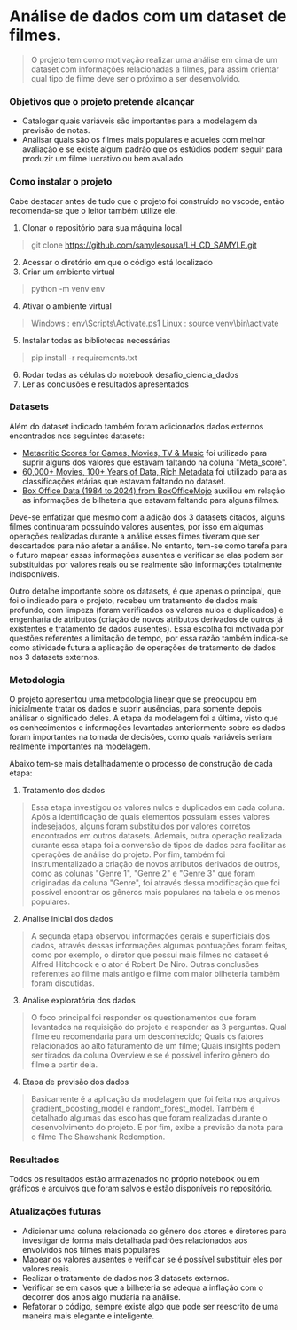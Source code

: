 # Análise de dados com um dataset de filmes.
> O projeto tem como motivação realizar uma análise em cima de um dataset com informações relacionadas a filmes, para assim orientar qual tipo de filme deve ser o próximo a ser desenvolvido.


### Objetivos que o projeto pretende alcançar

* Catalogar quais variáveis são importantes para a modelagem da previsão de notas.
* Análisar quais são os filmes mais populares e aqueles com melhor avaliação e se existe algum padrão que os estúdios podem seguir para produzir um filme lucrativo ou bem avaliado.


### Como instalar o projeto
Cabe destacar antes de tudo que o projeto foi construído no vscode, então recomenda-se que o leitor também utilize ele.
1. Clonar o repositório para sua máquina local
> git clone https://github.com/samylesousa/LH_CD_SAMYLE.git
2. Acessar o diretório em que o código está localizado
3. Criar um ambiente virtual
> python -m venv env
4. Ativar o ambiente virtual
> Windows : env\Scripts\Activate.ps1
> Linux : source venv\bin\activate
5. Instalar todas as bibliotecas necessárias
> pip install -r requirements.txt
6. Rodar todas as células do notebook desafio_ciencia_dados
7. Ler as conclusões e resultados apresentados


### Datasets
Além do dataset indicado também foram adicionados dados externos encontrados nos seguintes datasets:

* [Metacritic Scores for Games, Movies, TV & Music](https://www.kaggle.com/datasets/patkle/metacritic-scores-for-games-movies-tv-and-music) foi utilizado para suprir alguns dos valores que estavam faltando na coluna "Meta_score".
* [60,000+ Movies, 100+ Years of Data, Rich Metadata](https://www.kaggle.com/datasets/raedaddala/top-500-600-movies-of-each-year-from-1960-to-2024?utm_source=chatgpt.com) foi utilizado para as classificações etárias que estavam faltando no dataset.
* [Box Office Data (1984 to 2024) from BoxOfficeMojo](https://www.kaggle.com/datasets/harios/box-office-data-1984-to-2024-from-boxofficemojo?utm_source=chatgpt.com) auxiliou em relação as informações de bilheteria que estavam faltando para alguns filmes.

Deve-se enfatizar que mesmo com a adição dos 3 datasets citados, alguns filmes continuaram possuindo valores ausentes, por isso em algumas operações realizadas durante a análise esses filmes tiveram que ser descartados para não afetar a análise. No entanto, tem-se como tarefa para o futuro mapear essas informações ausentes e verificar se elas podem ser substituidas por valores reais ou se realmente são informações totalmente indisponíveis.


Outro detalhe importante sobre os datasets, é que apenas o principal, que foi o indicado para o projeto, recebeu um tratamento de dados mais profundo, com limpeza (foram verificados os valores nulos e duplicados) e engenharia de atributos (criação de novos atributos derivados de outros já existentes e tratamento de dados ausentes). Essa escolha foi motivada por questões referentes a limitação de tempo, por essa razão também indica-se como atividade futura a aplicação de operações de tratamento de dados nos 3 datasets externos.


### Metodologia

O projeto apresentou uma metodologia linear que se preocupou em inicialmente tratar os dados e suprir ausências, para somente depois análisar o significado deles. A etapa da modelagem foi a última, visto que os conhecimentos e informações levantadas anteriormente sobre os dados foram importantes na tomada de decisões, como quais variáveis seriam realmente importantes na modelagem.

Abaixo tem-se mais detalhadamente o processo de construção de cada etapa:

1. Tratamento dos dados
> Essa etapa investigou os valores nulos e duplicados em cada coluna. Após a identificação de quais elementos possuiam esses valores indesejados, alguns foram substituidos por valores corretos encontrados em outros datasets. Ademais, outra operação realizada durante essa etapa foi a conversão de tipos de dados para facilitar as operações de análise do projeto. Por fim, também foi instrumentalizado a criação de novos atributos derivados de outros, como as colunas "Genre 1", "Genre 2" e "Genre 3" que foram originadas da coluna "Genre", foi através dessa modificação que foi possível encontrar os gêneros mais populares na tabela e os menos populares.
2. Análise inicial dos dados
> A segunda etapa observou informações gerais e superficiais dos dados, através dessas informações algumas pontuações foram feitas, como por exemplo, o diretor que possui mais filmes no dataset é Alfred Hitchcock e o ator é Robert De Niro. Outras conclusões referentes ao filme mais antigo e filme com maior bilheteria também foram discutidas.
3. Análise exploratória dos dados
> O foco principal foi responder os questionamentos que foram levantados na requisição do projeto e responder as 3 perguntas. Qual filme eu recomendaria para um desconhecido; Quais os fatores relacionados ao alto faturamento de um filme; Quais insights podem ser tirados da coluna Overview e se é possível inferiro gênero do filme a partir dela.
4. Etapa de previsão dos dados
> Basicamente é a aplicação da modelagem que foi feita nos arquivos gradient_boosting_model e random_forest_model. Também é detalhado algumas das escolhas que foram realizadas durante o desenvolvimento do projeto. E por fim, exibe a previsão da nota para o filme The Shawshank Redemption.


### Resultados
Todos os resultados estão armazenados no próprio notebook ou em gráficos e arquivos que foram salvos e estão disponíveis no repositório.

### Atualizações futuras
* Adicionar uma coluna relacionada ao gênero dos atores e diretores para investigar de forma mais detalhada padrões relacionados aos envolvidos nos filmes mais populares 
* Mapear os valores ausentes e verificar se é possível substituir eles por valores reais.
* Realizar o tratamento de dados nos 3 datasets externos.
* Verificar se em casos que a bilheteria se adequa a inflação com o decorrer dos anos algo mudaria na análise.
* Refatorar o código, sempre existe algo que pode ser reescrito de uma maneira mais elegante e inteligente.